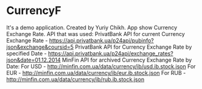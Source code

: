# CurrencyF
It's a demo application.
Created by Yuriy Chikh.
App show Currency Exchange Rate.
API that was used:
PrivatBank API for current Currency Exchange Rate - https://api.privatbank.ua/p24api/pubinfo?json&exchange&coursid=5
PrivatBank API for Currency Exchange Rate by specified Date - https://api.privatbank.ua/p24api/exchange_rates?json&date=01.12.2014
MinFin API for archived Currency Exchange Rate by Date:
For USD - http://minfin.com.ua/data/currency/ib/usd.ib.stock.json
For EUR - http://minfin.com.ua/data/currency/ib/eur.ib.stock.json
For RUB - http://minfin.com.ua/data/currency/ib/rub.ib.stock.json

